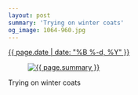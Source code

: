 ```yaml
---
layout: post
summary: 'Trying on winter coats'
og_image: 1064-960.jpg
---
```


<div class="post">
 <time>
  <a href="/1064">
   {{ page.date | date: "%B %-d, %Y" }}
  </a>
 </time>
 <a href="/1064">
  <figure data-taken="2/10/2020">
   <img alt="{{ page.summary }}" sizes="(min-width: 700px) 50vw, calc(100vw - 2rem)" src="{{ site.assets_url }}/1064-480.jpg" srcset="{{ site.assets_url }}/1064-240.jpg 240w, {{ site.assets_url }}/1064-480.jpg 480w, {{ site.assets_url }}/1064-720.jpg 720w, {{ site.assets_url }}/1064-960.jpg 960w"/>
  </figure>
 </a>
 <span>
  Trying on winter coats
 </span>
</div>
